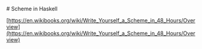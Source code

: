 # Scheme in Haskell

[https://en.wikibooks.org/wiki/Write_Yourself_a_Scheme_in_48_Hours/Overview](https://en.wikibooks.org/wiki/Write_Yourself_a_Scheme_in_48_Hours/Overview)

